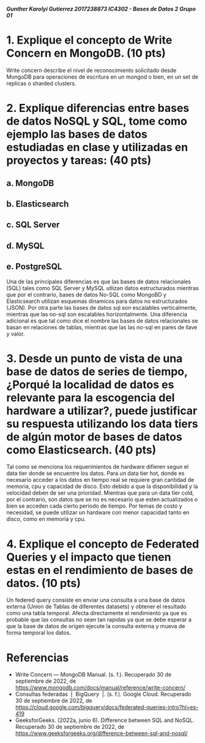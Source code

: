 ***Gunther Karolyi Gutierrez 
2017238873
IC4302 - Bases de Datos 2
Grupo 01***

# 1. Explique el concepto de Write Concern en MongoDB. (10 pts)

Write concern describe el nivel de reconocimiento solicitado desde MongoDB para operaciones de escritura en un mongod o bien, en un set de replicas o sharded clusters.

# 2. Explique diferencias entre bases de datos NoSQL y SQL, tome como ejemplo las bases de datos estudiadas en clase y utilizadas en proyectos y tareas: (40 pts)
## a. MongoDB
## b. Elasticsearch
## c. SQL Server
## d. MySQL
## e. PostgreSQL

Una de las principales diferencias es que las bases de datos relacionales (SQL) tales como SQL Server y MySQL utlizan datos estructurados mientras que por el contrario, bases de datos No-SQL como MongoBD y Elasticsearch utilizan esquemas dinamicos para datos no estructurados (JSON). Por otra parte las bases de datos sql son escalables verticalmente, mientras que las no-sql son escalables horizontalmente. Una diferencia adicional es que tal como dice el nombre las bases de datos relacionales se basan en relaciones de tablas, mientras que las las no-sql en pares de llave y valor.

# 3. Desde un punto de vista de una base de datos de series de tiempo, ¿Porqué la localidad de datos es relevante para la escogencia del hardware a utilizar?, puede justificar su respuesta utilizando los data tiers de algún motor de bases de datos como Elasticsearch. (40 pts)

Tal como se menciona los requerimientos de hardware difieren segun el data tier donde se encuentre los datos. Para un data tier hot, donde es necesario acceder a los datos en tiempo real se requiere gran cantidad de memoria, cpu y capacidad de disco. Esto debido a que la disponibilidad y la velocidad deben de ser una prioridad. Mientras que para un data tier cold, por el contrario, son datos que se no es necesario que esten actualizados o bien se acceden cada cierto periodo de tiempo. Por temas de costo y necesidad, se puede utilizar un hardware con menor capacidad tanto en disco, como en memoria y cpu. 

# 4. Explique el concepto de Federated Queries y el impacto que tienen estas en el rendimiento de bases de datos. (10 pts)

Un federed query consiste en enviar una consulta a una base de datos externa (Union de Tablas de diferentes datasets) y obtener el resultado como una tabla temporal. Afecta directamente el rendimiento ya que es probable que las consultas no sean tan rapidas ya que se debe esperar a que la base de datos de origen ejecute la consulta externa y mueva de forma temporal los datos.

# Referencias

* Write Concern — MongoDB Manual. (s. f.). Recuperado 30 de septiembre de 2022, de https://www.mongodb.com/docs/manual/reference/write-concern/
* Consultas federadas  |  BigQuery  |. (s. f.). Google Cloud. Recuperado 30 de septiembre de 2022, de https://cloud.google.com/bigquery/docs/federated-queries-intro?hl=es-419
* GeeksforGeeks. (2022a, junio 6). Difference between SQL and NoSQL. Recuperado 30 de septiembre de 2022, de https://www.geeksforgeeks.org/difference-between-sql-and-nosql/